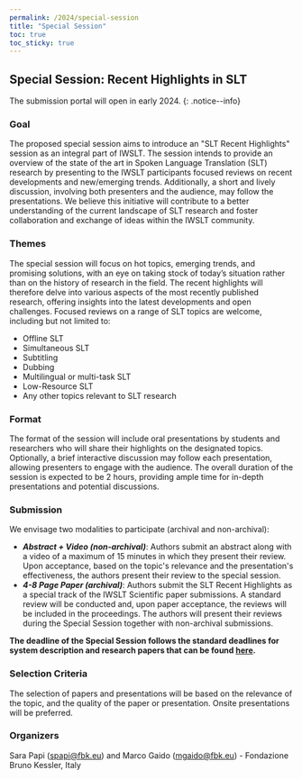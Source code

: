```yaml
---
permalink: /2024/special-session
title: "Special Session"
toc: true
toc_sticky: true
---
```


##  Special Session: Recent Highlights in SLT

The submission portal will open in early 2024.
{: .notice--info}

### Goal 
The proposed special session aims to introduce an "SLT Recent Highlights" session as an integral part of IWSLT. The session intends to provide an overview of the state of the art in Spoken Language Translation (SLT) research by presenting to the IWSLT participants focused reviews on recent developments and new/emerging trends. Additionally, a short and lively discussion, involving both presenters and the audience, may follow the presentations. We believe this initiative will contribute to a better understanding of the current landscape of SLT research and foster collaboration and exchange of ideas within the IWSLT community.

### Themes 
The special session will focus on hot topics, emerging trends, and promising solutions, with an eye on taking stock of today’s situation rather than on the history of research in the field. The recent highlights will therefore delve into various aspects of the most recently published research, offering insights into the latest developments and open challenges. Focused reviews on a range of SLT topics are welcome, including but not limited to:
 * Offline SLT
 * Simultaneous SLT
 * Subtitling 
 * Dubbing
 * Multilingual or multi-task SLT
 * Low-Resource SLT
 * Any other topics relevant to SLT research

 ### Format 
 The format of the session will include oral presentations by students and researchers who will share their highlights on the designated topics. Optionally, a brief interactive discussion may follow each presentation, allowing presenters to engage with the audience. The overall duration of the session is expected to be 2 hours, providing ample time for in-depth presentations and potential discussions.

### Submission 
We envisage two modalities to participate (archival and non-archival):
 * ***Abstract + Video (non-archival)***: Authors submit an abstract along with a video of a maximum of 15 minutes in which they present their review. Upon acceptance, based on the topic's relevance and the presentation's effectiveness, the authors present their review to the special session.
 * ***4-8 Page Paper (archival)***: Authors submit the SLT Recent Highlights as a special track of the IWSLT Scientific paper submissions. A standard review will be conducted and, upon paper acceptance, the reviews will be included in the proceedings. The authors will present their reviews during the Special Session together with non-archival submissions.

**The deadline of the Special Session follows the standard deadlines for system description and research papers that can be found [here](/2024/#important-dates).**
   
### Selection Criteria 
The selection of papers and presentations will be based on the relevance of the topic, and the quality of the paper or presentation. Onsite presentations will be preferred.

### Organizers
Sara Papi (spapi@fbk.eu) and Marco Gaido (mgaido@fbk.eu) - Fondazione Bruno Kessler, Italy

